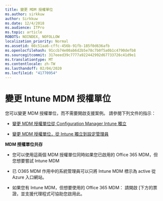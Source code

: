 ```yaml
---
title: 變更 MDM 授權單位
ms.author: sirkkuw
author: Sirkkuw
ms.date: 12/4/2018
ms.audience: ITPro
ms.topic: article
ROBOTS: NOINDEX, NOFOLLOW
localization_priority: Normal
ms.assetid: 08c51aa6-cffc-456b-91fb-185f0d636afb
ms.openlocfilehash: 91ccb74e00ab6d2b5e78c7b0f5a0b1c4790defb8
ms.sourcegitcommit: 317eeed39c7777a922442992d67733726c41d9e1
ms.translationtype: MT
ms.contentlocale: zh-TW
ms.lasthandoff: 02/04/2020
ms.locfileid: "41770954"
---
```

# <a name="change-intune-mdm-authority"></a>變更 Intune MDM 授權單位

您可以變更 MDM 授權單位，而不需要開啟支援案例。 請參閱下列文件的指示：
  
- [變更 MDM 授權單位從 Configuration Manager Intune 獨立](https://docs.microsoft.com/configmgr/mdm/deploy-use/migrate-change-mdm-authority)
    
- [變更 MDM 授權單位，從 Intune 獨立到設定管理員](https://docs.microsoft.com/configmgr/mdm/deploy-use/change-mdm-authority)
    
 **MDM 授權單位共存**
  
- 您可以使用這兩個 MDM 授權單位同時如果您已啟用的 Office 365 MDM，但您想要嘗試 Intune MDM
    
- 已 O365 MDM 作用中的系統管理員可以只將 Intune MDM 標示為 active 從 Azure 入口網站。
    
- 如果您有 Intune MDM，但想要使用的 Office 365 MDM： 請開啟 [下方的票證，並支援代理程式可協助您啟用此。
    

